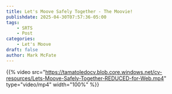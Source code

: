 ```yaml
---
title: Let's Moove Safely Together - The Moovie!
publishdate: 2025-04-30T07:57:36-05:00
tags:
    - SRTS
    - Post
categories:
    - Let's Moove
draft: false
author: Mark McFate
---
```


{{% video src="https://tamatoledocv.blob.core.windows.net/cv-resources/Lets-Moove-Safely-Together-REDUCED-for-Web.mp4" type="video/mp4" width="100%" %}}

